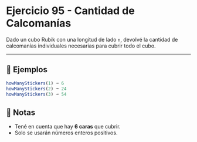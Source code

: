 # Ejercicio 95 - Cantidad de Calcomanías

Dado un cubo Rubik con una longitud de lado `n`, devolvé la cantidad de calcomanías individuales necesarias para cubrir todo el cubo.

---

## 🧪 Ejemplos

```javascript
howManyStickers(1) ➞ 6
howManyStickers(2) ➞ 24
howManyStickers(3) ➞ 54
```

## 📝 Notas

- Tené en cuenta que hay **6 caras** que cubrir.
- Solo se usarán números enteros positivos.

